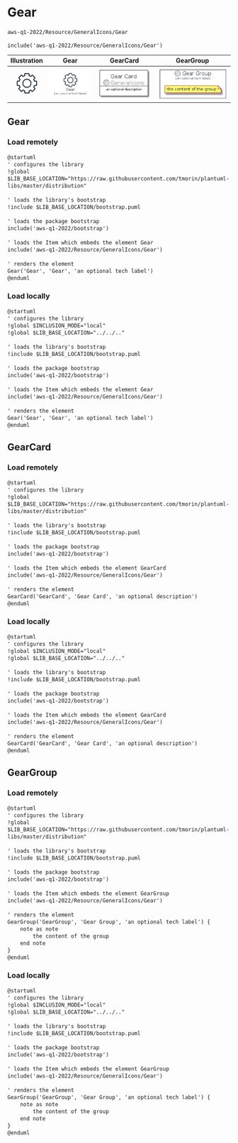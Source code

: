 # Gear


```text
aws-q1-2022/Resource/GeneralIcons/Gear
```

```text
include('aws-q1-2022/Resource/GeneralIcons/Gear')
```



| Illustration | Gear | GearCard | GearGroup |
| :---: | :---: | :---: | :---: |
| ![illustration for Illustration](../../../aws-q1-2022/Resource/GeneralIcons/Gear.png) | ![illustration for Gear](../../../aws-q1-2022/Resource/GeneralIcons/Gear.Local.png) | ![illustration for GearCard](../../../aws-q1-2022/Resource/GeneralIcons/GearCard.Local.png) | ![illustration for GearGroup](../../../aws-q1-2022/Resource/GeneralIcons/GearGroup.Local.png) |




## Gear

### Load remotely
```plantuml
@startuml
' configures the library
!global $LIB_BASE_LOCATION="https://raw.githubusercontent.com/tmorin/plantuml-libs/master/distribution"

' loads the library's bootstrap
!include $LIB_BASE_LOCATION/bootstrap.puml

' loads the package bootstrap
include('aws-q1-2022/bootstrap')

' loads the Item which embeds the element Gear
include('aws-q1-2022/Resource/GeneralIcons/Gear')

' renders the element
Gear('Gear', 'Gear', 'an optional tech label')
@enduml
```

### Load locally
```plantuml
@startuml
' configures the library
!global $INCLUSION_MODE="local"
!global $LIB_BASE_LOCATION="../../.."

' loads the library's bootstrap
!include $LIB_BASE_LOCATION/bootstrap.puml

' loads the package bootstrap
include('aws-q1-2022/bootstrap')

' loads the Item which embeds the element Gear
include('aws-q1-2022/Resource/GeneralIcons/Gear')

' renders the element
Gear('Gear', 'Gear', 'an optional tech label')
@enduml
```

## GearCard

### Load remotely
```plantuml
@startuml
' configures the library
!global $LIB_BASE_LOCATION="https://raw.githubusercontent.com/tmorin/plantuml-libs/master/distribution"

' loads the library's bootstrap
!include $LIB_BASE_LOCATION/bootstrap.puml

' loads the package bootstrap
include('aws-q1-2022/bootstrap')

' loads the Item which embeds the element GearCard
include('aws-q1-2022/Resource/GeneralIcons/Gear')

' renders the element
GearCard('GearCard', 'Gear Card', 'an optional description')
@enduml
```

### Load locally
```plantuml
@startuml
' configures the library
!global $INCLUSION_MODE="local"
!global $LIB_BASE_LOCATION="../../.."

' loads the library's bootstrap
!include $LIB_BASE_LOCATION/bootstrap.puml

' loads the package bootstrap
include('aws-q1-2022/bootstrap')

' loads the Item which embeds the element GearCard
include('aws-q1-2022/Resource/GeneralIcons/Gear')

' renders the element
GearCard('GearCard', 'Gear Card', 'an optional description')
@enduml
```

## GearGroup

### Load remotely
```plantuml
@startuml
' configures the library
!global $LIB_BASE_LOCATION="https://raw.githubusercontent.com/tmorin/plantuml-libs/master/distribution"

' loads the library's bootstrap
!include $LIB_BASE_LOCATION/bootstrap.puml

' loads the package bootstrap
include('aws-q1-2022/bootstrap')

' loads the Item which embeds the element GearGroup
include('aws-q1-2022/Resource/GeneralIcons/Gear')

' renders the element
GearGroup('GearGroup', 'Gear Group', 'an optional tech label') {
    note as note
        the content of the group
    end note
}
@enduml
```

### Load locally
```plantuml
@startuml
' configures the library
!global $INCLUSION_MODE="local"
!global $LIB_BASE_LOCATION="../../.."

' loads the library's bootstrap
!include $LIB_BASE_LOCATION/bootstrap.puml

' loads the package bootstrap
include('aws-q1-2022/bootstrap')

' loads the Item which embeds the element GearGroup
include('aws-q1-2022/Resource/GeneralIcons/Gear')

' renders the element
GearGroup('GearGroup', 'Gear Group', 'an optional tech label') {
    note as note
        the content of the group
    end note
}
@enduml
```

